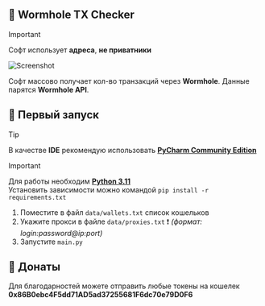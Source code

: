 ## :whale: Wormhole TX Checker

> [!IMPORTANT]
> Софт использует **адреса**, **не приватники**

![Screenshot](https://i.imgur.com/nLzmXn5.png)  

Софт массово получает кол-во транзакций через **Wormhole**. Данные парятся **Wormhole API**. 

## :green_book: Первый запуск

> [!TIP]
> В качестве **IDE** рекомендую использовать [**PyCharm Community Edition**](https://www.jetbrains.com/ru-ru/pycharm/)

> [!IMPORTANT]
> Для работы необходим [**Python 3.11**](https://www.python.org/downloads/release/python-3110/)  
> Установить зависимости можно командой `pip install -r requirements.txt`

1. Поместите в файл `data/wallets.txt` список кошельков
1. Укажите прокси в файле `data/proxies.txt` :exclamation: _(формат: login:password@ip:port)_
1. Запустите `main.py`

## :money_with_wings: Донаты

Для благодарностей можете отправить любые токены на кошелек **0x86B0ebc4F5dd71AD5ad37255681F6dc70e79D0F6**
